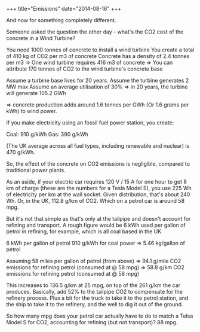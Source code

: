 +++
title="Emissions"
date="2014-08-16"
+++

And now for something completely different.

Someone asked the question the other day - what's the CO2 cost of the concrete in a Wind Turbine?

You need 1000 tonnes of concrete to install a wind turbine
You create a total of 410 kg of CO2 per m3 of concrete
Concrete has a density of 2.4 tonnes per m3
=> One wind turbine requires 416 m3 of concrete
=> You can attribute 170 tonnes of CO2 to the wind turbine's concrete
base

Assume a turbine base lives for 20 years.
Assume the turbine generates 2 MW max
Assume an average utilisation of 30%
=> in 20 years, the turbine will generate 105.2 GWh

=> concrete production adds around 1.6 tonnes per GWh (Or 1.6 grams per kWh) to wind power.

If you make electricity using an fossil fuel power station, you create:

Coal: 910 g/kWh
Gas: 390 g/kWh

(The UK average across all fuel types, including renewable and nuclear) is 470 g/kWh.

So, the effect of the concrete on CO2 emissions is negligible, compared to traditional power plants.

As an aside, if your electric car requires 120 V / 15 A for one hour to get 8 km of charge (these are the numbers for a Tesla Model S), you use 225 Wh of electricity per km at the wall socket. Given distribution, that's about 240 Wh. Or, in the UK, 112.8 g/km of CO2. Which on a petrol car is around 58 mpg.

But it's not that simple as that's only at the tailpipe and doesn't account for refining and transport. A rough figure would be 6 kWh used per gallon of petrol in refining, for example, which is all coal based in the UK

6 kWh per gallon of petrol
910 g/kWh for coal power
=> 5.46 kg/gallon of petrol

Assuming 58 miles per gallon of petrol (from above)
=> 94.1 g/mile CO2 emissions for refining petrol (consumed at @ 58 mpg)
=> 58.8 g/km CO2 emissions for refining petrol (consumed at @ 58 mpg)

This increases to 136.5 g/km at 25 mpg, on top of the 261 g/km the car produces. Basically, add 52% to the tailpipe CO2 to compensate for the refinery process. Plus a bit for the truck to take it to the petrol station, and the ship to take it to the refinery, and the well to dig it out of the ground.

So how many mpg does your petrol car actually have to do to match a Telsa Model S for CO2, accounting for refining (but not transport)? 88 mpg.
